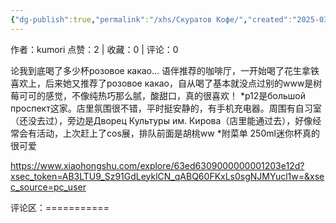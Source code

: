 ```yaml
---
{"dg-publish":true,"permalink":"/xhs/Скуратов Кофе/","created":"2025-03-17T22:33:05.847+08:00","updated":"2025-03-17T22:33:05.847+08:00"}
---
```


作者：kumori
点赞：2   |   收藏：0   |   评论：0

论我到底喝了多少杯розовое какао…
语伴推荐的咖啡厅，一开始喝了花生拿铁喜欢上，后来她又推荐了розовое какао，自从喝了基本就没点过别的www是树莓可可的感觉，不像纯热巧那么腻，酸甜口，真的很喜欢！
*p12是большой проспект这家。店里氛围很不错，平时挺安静的，有手机充电器。周围有自习室（还没去过），旁边是Дворец Культуры им. Кирова（店里能通过去），好像经常会有活动，上次赶上了cos展，排队前面是胡桃ww
*附菜单 250ml迷你杯真的很可爱

https://www.xiaohongshu.com/explore/63ed6309000000001203e12d?xsec_token=AB3LTU9_Sz91GdLeyklCN_qABQ60FKxLs0sgNJMYucl1w=&xsec_source=pc_user

评论区：===========


